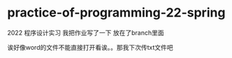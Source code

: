 # practice-of-programming-22-spring
2022 程序设计实习
我把作业写了一下 放在了branch里面

诶好像word的文件不能直接打开看诶。。那我下次传txt文件吧
